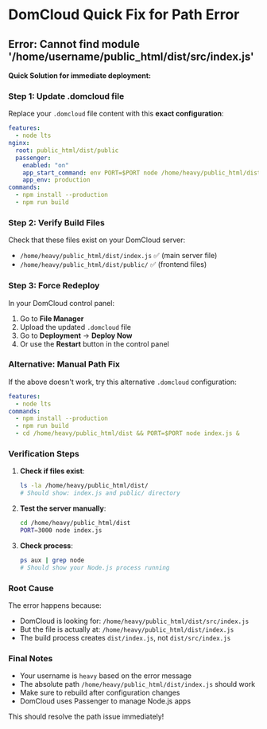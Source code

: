 # DomCloud Quick Fix for Path Error

## Error: Cannot find module '/home/username/public_html/dist/src/index.js'

**Quick Solution for immediate deployment:**

### Step 1: Update .domcloud file

Replace your `.domcloud` file content with this **exact configuration**:

```yaml
features:
  - node lts
nginx:
  root: public_html/dist/public
  passenger:
    enabled: "on"
    app_start_command: env PORT=$PORT node /home/heavy/public_html/dist/index.js
    app_env: production
commands:
  - npm install --production
  - npm run build
```

### Step 2: Verify Build Files

Check that these files exist on your DomCloud server:
- `/home/heavy/public_html/dist/index.js` ✅ (main server file)
- `/home/heavy/public_html/dist/public/` ✅ (frontend files)

### Step 3: Force Redeploy

In your DomCloud control panel:
1. Go to **File Manager**
2. Upload the updated `.domcloud` file
3. Go to **Deployment** → **Deploy Now**
4. Or use the **Restart** button in the control panel

### Alternative: Manual Path Fix

If the above doesn't work, try this alternative `.domcloud` configuration:

```yaml
features:
  - node lts
commands:
  - npm install --production
  - npm run build
  - cd /home/heavy/public_html/dist && PORT=$PORT node index.js &
```

### Verification Steps

1. **Check if files exist**:
   ```bash
   ls -la /home/heavy/public_html/dist/
   # Should show: index.js and public/ directory
   ```

2. **Test the server manually**:
   ```bash
   cd /home/heavy/public_html/dist
   PORT=3000 node index.js
   ```

3. **Check process**:
   ```bash
   ps aux | grep node
   # Should show your Node.js process running
   ```

### Root Cause

The error happens because:
- DomCloud is looking for: `/home/heavy/public_html/dist/src/index.js`
- But the file is actually at: `/home/heavy/public_html/dist/index.js`
- The build process creates `dist/index.js`, not `dist/src/index.js`

### Final Notes

- Your username is `heavy` based on the error message
- The absolute path `/home/heavy/public_html/dist/index.js` should work
- Make sure to rebuild after configuration changes
- DomCloud uses Passenger to manage Node.js apps

This should resolve the path issue immediately!
